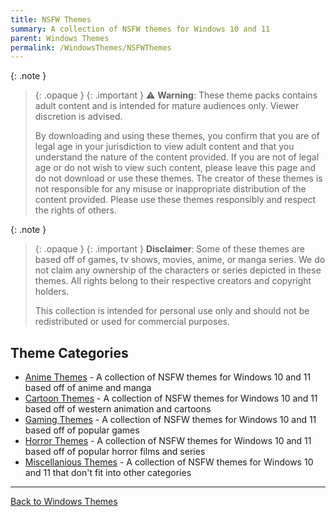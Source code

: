 ```yaml
---
title: NSFW Themes
summary: A collection of NSFW themes for Windows 10 and 11
parent: Windows Themes
permalink: /WindowsThemes/NSFWThemes
---
```


{: .note }
> {: .opaque }
> {: .important }
> ⚠️ **Warning**: These theme packs contains adult content and is intended for mature audiences only. Viewer discretion is advised.
> 
> By downloading and using these themes, you confirm that you are of legal age in your jurisdiction to view adult content and that you understand the nature of the content provided. If you are not of legal age or do not wish to view such content, please leave this page and do not download or use these themes. The creator of these themes is not responsible for any misuse or inappropriate distribution of the content provided. Please use these themes responsibly and respect the rights of others. 

{: .note }
> {: .opaque }
> {: .important }
> **Disclaimer**: Some of these themes are based off of games, tv shows, movies, anime, or manga series. We do not claim any ownership of the characters or series depicted in these themes. All rights belong to their respective creators and copyright holders.
> 
> This collection is intended for personal use only and should not be redistributed or used for commercial purposes.

## Theme Categories

- [Anime Themes](/WindowsThemes/NSFWThemes/Category/Anime) - A collection of NSFW themes for Windows 10 and 11 based off of anime and manga
- [Cartoon Themes](/WindowsThemes/NSFWThemes/Category/Cartoon) - A collection of NSFW themes for Windows 10 and 11 based off of western animation and cartoons
- [Gaming Themes](/WindowsThemes/NSFWThemes/Category/Gaming) - A collection of NSFW themes for Windows 10 and 11 based off of popular games
- [Horror Themes](/WindowsThemes/NSFWThemes/Category/Horror) - A collection of NSFW themes for Windows 10 and 11 based off of popular horror films and series
- [Miscellanious Themes](/WindowsThemes/NSFWThemes/Category/Miscellanious) - A collection of NSFW themes for Windows 10 and 11 that don't fit into other categories

---

<a href="/WindowsThemes" class="btn btn--secondary btn--sm">Back to Windows Themes</a>